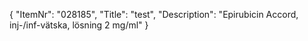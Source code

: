{
  "ItemNr": "028185",
  "Title": "test",
  "Description": "Epirubicin Accord, inj-/inf-vätska, lösning 2 mg/ml"
}